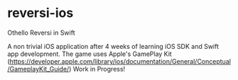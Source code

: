 # reversi-ios
Othello Reversi in Swift

A non trivial iOS application after 4 weeks of learning iOS SDK and Swift app development.
The game uses Apple's GamePlay Kit (https://developer.apple.com/library/ios/documentation/General/Conceptual/GameplayKit_Guide/)
Work in Progress!
